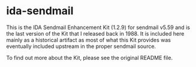 # ida-sendmail

This is the IDA Sendmail Enhancement Kit (1.2.9) for sendmail v5.59 and is
the last version of the Kit that I released back in 1988. It is included
here mainly as a historical artifact as most of what this Kit provides was
eventually included upstream in the proper sendmail source.

To find out more about the Kit, please see the original README file.
